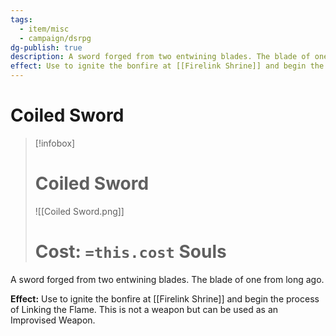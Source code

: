 ```yaml
---
tags:
  - item/misc
  - campaign/dsrpg
dg-publish: true
description: A sword forged from two entwining blades. The blade of one from long ago.
effect: Use to ignite the bonfire at [[Firelink Shrine]] and begin the process of Linking the Flame. This is not a weapon but can be used as an Improvised Weapon.
---
```


# Coiled Sword

> [!infobox]
> # Coiled Sword
> ![[Coiled Sword.png]]
> # Cost: `=this.cost` Souls

A sword forged from two entwining blades. The blade of one from long ago.

**Effect:**
Use to ignite the bonfire at [[Firelink Shrine]] and begin the process of Linking the Flame. This is not a weapon but can be used as an Improvised Weapon.

